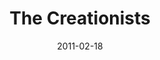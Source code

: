 ---
layout: productions
redirect_from:
- /productions/2011_The_Creationists
title: The Creationists
date: 2011-02-18
closing_date: 2011-02-26
featured_image:
Theatre: Players by the Sea
Venue: Grace Darling Studio Theatre
show_details:
- Playwright: Joshua Kreis McTiernan
- Setting: Here and Now, Now and Then
- Subject: Based on the story by Jeremy Kreis McTiernan and Joshua Kreis McTiernan
- Premiere: 2011-02-18
- Website: https://mctiernanjoshua.wixsite.com/home/fulllengthplays
showtimes:
- 2011-02-18 20:00:00
- 2011-02-19 20:00:00
- 2011-02-24 20:00:00
- 2011-02-25 20:00:00
- 2011-02-26 20:00:00
cast:
- The Narrator: Brian Fullford
- Cameron: Cameron Lee Henderson
- Kai: Philip Harville
- Tyler: Tyler Christian Ramirez
- Head Eraser: Chris Robertson
- Mr. Bennet: Chris Robertson
- Roger: Chris Robertson
- Eraser 2: Tori Richmond-Davies
- Lizzie Bennet: Tori Richmond-Davies
- Ralph: Tori Richmond-Davies
- Eraser 3: J'royce Denard Walton
- Mrs. Bennet: J'royce Denard Walton
- Jack: J'royce Denard Walton
crew:
- Director: Joshua Kreis McTiernan
- Script Supervisors:
  - Joshua Kreis McTiernan
  - Evan Dodd
- Stage Manager: Jane Cassingham
- Set Design:
  - Joshua Kreis McTiernan
  - Brianna Dykes
- Costume Design: J'royce Denard Walton
- Sound Design:
  - Joshua Kreis McTiernan
  - Ray Hollister
- Light/Sound Board Operator: Ray Hollister
- Deck Crew:
  - Jane Cassingham
  - Pablo J. Milla
photos:
- photo: 2011_The_Creationists_1.jpeg
  photo_attr: Pablo Milla
  photo_alt: Cast and Crew of The Creationists
  photo_caption: Cast and Crew of The Creationists
- photo: 2011_The_Creationists_2.jpeg
  photo_attr: Pablo Milla
  photo_alt: Cast and Crew of The Creationists
  photo_caption: Cast and Crew of The Creationists
- photo: 2011_The_Creationists_3.jpeg
  photo_attr: Pablo Milla
  photo_alt: Cast and Crew of The Creationists
  photo_caption: 'Left to right: Ray Hollister, Tori Richmond-Davies, J''royce Denard
    Walton, Tyler Christian Ramirez, Cameron Lee Henderson, Brian Fullford, Philip
    Harville, Chris Robertson, Jane Cassingham, Pablo J. Milla, Bradley Akers, Lindsay
    Michelle'
Reviews:
- "'The Creationists' comedy opens Friday at Players by the Sea - News - The Florida Times-Union - Jacksonville, FL": https://web.archive.org/web/20220421031634/https://www.jacksonville.com/story/entertainment/local/2011/02/16/creationists-comedy-opens-friday-players-sea/15914159007/
- "'The Creationists' - Folio Weekly": https://folioweekly.com/2011/02/24/2839/
---